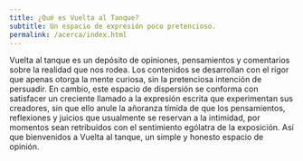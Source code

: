 ```yaml
---
title: ¿Qué es Vuelta al Tanque?
subtitle: Un espacio de expresión poco pretencioso.
permalink: /acerca/index.html
---
```


Vuelta al tanque es un depósito de opiniones, pensamientos y comentarios sobre la realidad que nos rodea. Los contenidos se desarrollan con el rigor que apenas otorga la mente curiosa, sin la pretenciosa intención de persuadir. En cambio, este espacio de dispersión se conforma con satisfacer un creciente llamado a la expresión escrita que experimentan sus creadores, sin que ello anule la añoranza tímida de que los pensamientos, reflexiones y juicios que usualmente se reservan a la intimidad, por momentos sean retribuidos con el sentimiento ególatra de la exposición. Así que bienvenidos a Vuelta al tanque, un simple y honesto espacio de opinión.

